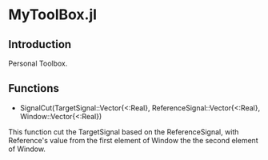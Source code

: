 # MyToolBox.jl
## Introduction
Personal Toolbox.
## Functions
* SignalCut(TargetSignal::Vector{<:Real}, ReferenceSignal::Vector{<:Real}, Window::Vector{<:Real})

This function cut the TargetSignal based on the ReferenceSignal, with Reference's value from the first element of Window the the second element of Window.

